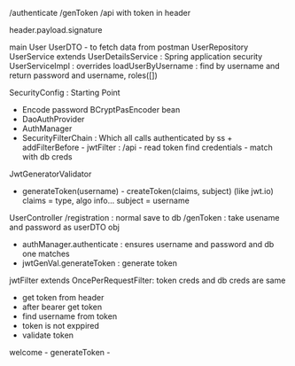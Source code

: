 /authenticate
/genToken
/api with token in header

header.payload.signature


main
User
UserDTO - to fetch data from postman
UserRepository
UserService extends UserDetailsService : Spring application security
UserServiceImpl : overrides loadUserByUsername : find by username and return password and username, roles([])

SecurityConfig : Starting Point
- Encode password BCryptPasEncoder bean
- DaoAuthProvider
- AuthManager
- SecurityFilterChain : Which all calls authenticated by ss + addFilterBefore - jwtFilter : /api - read token find credentials - match with db creds

JwtGeneratorValidator
- generateToken(username) - createToken(claims, subject) (like jwt.io) claims = type, algo info... subject = username



UserController
/registration : normal save to db
/genToken :  take usename and password as userDTO obj
- authManager.authenticate : ensures username and password and db one matches
- jwtGenVal.generateToken : generate token


jwtFilter extends OncePerRequestFilter: token creds and db creds are same
- get token from header
- after bearer get token
- find username from token
- token is not exppired
- validate token


welcome - generateToken - 




